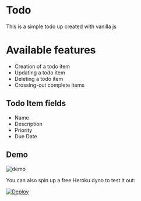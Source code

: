 # Todo

This is a simple todo up created with vanilla js

# Available features

- Creation of a todo item
- Updating a todo item
- Deleting a todo item
- Crossing-out complete items

## Todo Item fields

- Name
- Description
- Priority
- Due Date

## Demo

![demo](img/sample.gif)

You can also spin up a free Heroku dyno to test it out:

[![Deploy](https://www.herokucdn.com/deploy/button.png)](https://heroku.com/deploy?template=https://github.com/kimbugp/todo)